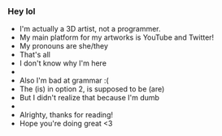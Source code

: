 ### Hey lol

- I'm actually a 3D artist, not a programmer.
- My main platform for my artworks is YouTube and Twitter!
- My pronouns are she/they
- That's all
- I don't know why I'm here
-
- Also I'm bad at grammar :(
- The (is) in option 2, is supposed to be (are)
- But I didn't realize that because I'm dumb
- 
- Alrighty, thanks for reading!
- Hope you're doing great <3
